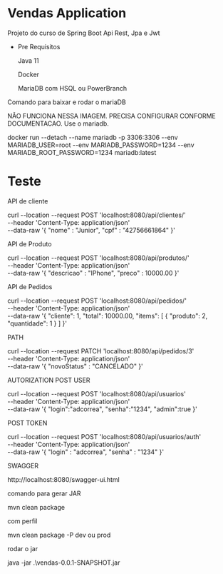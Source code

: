 # Vendas Application
Projeto do curso de Spring Boot Api Rest, Jpa e Jwt

* Pre Requisitos

    Java 11
    
    Docker

    MariaDB com HSQL ou PowerBranch

Comando para baixar e rodar o mariaDB


NÃO FUNCIONA NESSA IMAGEM. PRECISA CONFIGURAR CONFORME DOCUMENTACAO.
Use o mariadb.

docker run --detach --name mariadb -p 3306:3306 --env MARIADB_USER=root --env MARIADB_PASSWORD=1234 --env MARIADB_ROOT_PASSWORD=1234  mariadb:latest


# Teste

API de cliente

curl --location --request POST 'localhost:8080/api/clientes/' \
--header 'Content-Type: application/json' \
--data-raw '{
"nome" : "Junior",
"cpf" : "42756661864"
}'


API de Produto

curl --location --request POST 'localhost:8080/api/produtos/' \
--header 'Content-Type: application/json' \
--data-raw '{
"descricao" : "IPhone",
"preco" : 10000.00
}'


API de Pedidos

curl --location --request POST 'localhost:8080/api/pedidos/' \
--header 'Content-Type: application/json' \
--data-raw '{
"cliente": 1,
"total": 10000.00,
"items":
[
{
"produto": 2,
"quantidade": 1
}
]
}'


PATH

curl --location --request PATCH 'localhost:8080/api/pedidos/3' \
--header 'Content-Type: application/json' \
--data-raw '{
"novoStatus" : "CANCELADO"
}'

AUTORIZATION
POST USER

curl --location --request POST 'localhost:8080/api/usuarios' \
--header 'Content-Type: application/json' \
--data-raw '{
"login":"adcorrea",
"senha":"1234",
"admin":true
}'


POST TOKEN

curl --location --request POST 'localhost:8080/api/usuarios/auth' \
--header 'Content-Type: application/json' \
--data-raw '{
"login" : "adcorrea",
"senha" : "1234"
}'



SWAGGER

http://localhost:8080/swagger-ui.html


comando para gerar JAR

mvn clean package

com perfil

mvn clean package -P dev ou prod


rodar o jar

java -jar .\vendas-0.0.1-SNAPSHOT.jar